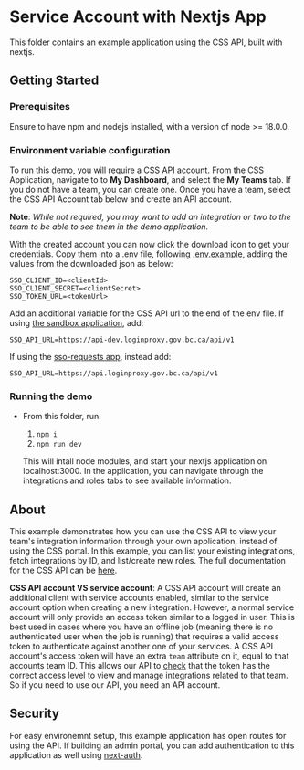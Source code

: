 # Service Account with Nextjs App

This folder contains an example application using the CSS API, built with nextjs.

## Getting Started

### Prerequisites

Ensure to have npm and nodejs installed, with a version of node >= 18.0.0.

### Environment variable configuration

To run this demo, you will require a CSS API account. From the CSS Application, navigate to to **My Dashboard**, and select the **My Teams** tab. If you do not have a team, you can create one. Once you have a team, select the CSS API Account tab below and create an API account.

**Note**: _While not required, you may want to add an integration or two to the team to be able to see them in the demo application._

With the created account you can now click the download icon to get your credentials. Copy them into a .env file, following [.env.example](./.env.example), adding the values from the downloaded json as below:

```
SSO_CLIENT_ID=<clientId>
SSO_CLIENT_SECRET=<clientSecret>
SSO_TOKEN_URL=<tokenUrl>
```

Add an additional variable for the CSS API url to the end of the env file. If using [the sandbox application](https://bcgov.github.io/sso-requests-sandbox), add:

`SSO_API_URL=https://api-dev.loginproxy.gov.bc.ca/api/v1`

If using the [sso-requests app](https://bcgov.github.io/sso-requests), instead add:

`SSO_API_URL=https://api.loginproxy.gov.bc.ca/api/v1`

### Running the demo

- From this folder, run:
    1. `npm i`
    2. `npm run dev`

    This will intall node modules, and start your nextjs application on localhost:3000. In the application, you can navigate through the integrations and roles tabs to see available information.

## About

This example demonstrates how you can use the CSS API to view your team's integration information through your own application, instead of using the CSS portal. In this example, you can list your existing integrations, fetch integrations by ID, and list/create new roles. The full documentation for the CSS API can be [here](https://api.loginproxy.gov.bc.ca/openapi/swagger#).

**CSS API account VS service account**: 
A CSS API account will create an additional client with service accounts enabled, similar to the service account option when creating a new integration. However, a normal service account will only provide an access token similar to a logged in user. This is best used in cases where you have an offline job (meaning there is no authenticated user when the job is running) that requires a valid access token to authenticate against another one of your services. A CSS API account's access token will have an extra `team` attribute on it, equal to that accounts team ID. This allows our API to [check](https://github.com/bcgov/sso-requests/blob/dev/lambda/css-api/src/authenticate.ts#L66) that the token has the correct access level to view and manage integrations related to that team. So if you need to use our API, you need an API account.

## Security

For easy environemnt setup, this example application has open routes for using the API. If building an admin portal, you can add authentication to this application as well using [next-auth](https://next-auth.js.org/).